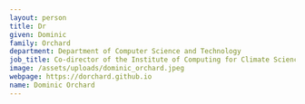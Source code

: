 ```yaml
---
layout: person
title: Dr
given: Dominic
family: Orchard
department: Department of Computer Science and Technology
job_title: Co-director of the Institute of Computing for Climate Science
image: /assets/uploads/dominic_orchard.jpeg
webpage: https://dorchard.github.io
name: Dominic Orchard
---
```

